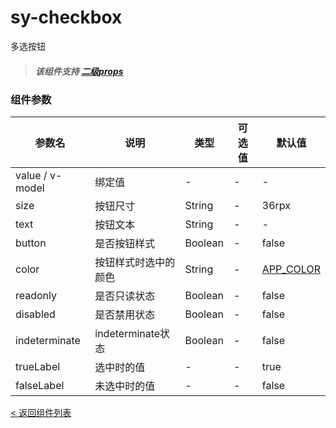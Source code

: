 sy-checkbox
===========================
多选按钮
> ##### 该组件支持 [二级props](https://github.com/i-yxs/sy-ui/blob/main/README.md#二级props)

### 组件参数

|参数名|说明|类型|可选值|默认值|
|---|---|---|---|---|
|value / v-model|绑定值|-|-|-|
|size|按钮尺寸|String|-|36rpx|
|text|按钮文本|String|-|-|
|button|是否按钮样式|Boolean|-|false|
|color|按钮样式时选中的颜色|String|-|[APP_COLOR](https://github.com/i-yxs/sy-ui/blob/main/README.md#uni.scss)|
|readonly|是否只读状态|Boolean|-|false|
|disabled|是否禁用状态|Boolean|-|false|
|indeterminate|indeterminate状态|Boolean|-|false|
|trueLabel|选中时的值|-|-|true|
|falseLabel|未选中时的值|-|-|false|

[< 返回组件列表](https://github.com/i-yxs/sy-ui/blob/main/README.md#组件列表)
